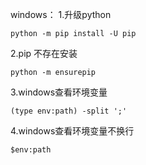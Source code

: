 windows：
1.升级python
```
python -m pip install -U pip
```

2.pip 不存在安装
```
python -m ensurepip
```

3.windows查看环境变量
```
(type env:path) -split ';'
```
4.windows查看环境变量不换行
```
$env:path
```